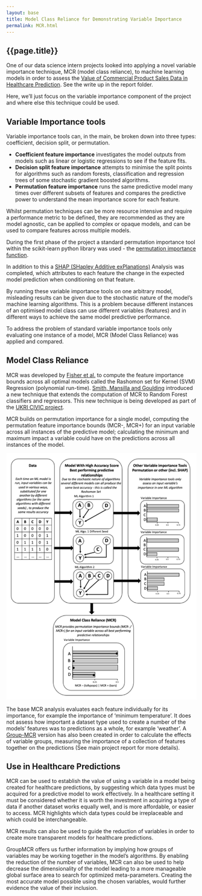 ```yaml
---
layout: base
title: Model Class Reliance for Demonstrating Variable Importance 
permalink: MCR.html
---
```


<h2> {{page.title}} </h2>

One of our data science intern projects looked into applying a novel variable importance technique, MCR (model class reliance), to machine learning models in order to assess the [Value of Commercial Product Sales Data in Healthcare Prediction](https://github.com/nhsx/commercial-data-healthcare-predictions).  See the write up in the report folder.  

Here, we’ll just focus on the variable importance component of the project and where else this technique could be used. 

## Variable Importance tools

Variable importance tools can, in the main, be broken down into three types: coefficient, decision split, or permutation.   
- **Coefficient feature importance** investigates the model outputs from models such as linear or logistic regressions to see if the feature fits.  
- **Decision split feature importance** attempts to minimise the split points for algorithms such as random forests, classification and regression trees of some stochastic gradient boosted algorithms.  
- **Permutation feature importance** runs the same predictive model many times over different subsets of features and compares the predictive power to understand the mean importance score for each feature. 

Whilst permutation techniques can be more resource intensive and require a performance metric to be defined, they are recommended as they are model agnostic, can be applied to complex or opaque models, and can be used to compare features across multiple models. 

During the first phase of the project a standard permutation importance tool within the scikit-learn python library was used - the [permutation importance function](https://scikit-learn.org/stable/modules/permutation_importance.html).    

In addition to this a [SHAP (SHapley Additive exPlanations)](https://papers.nips.cc/paper/2017/file/8a20a8621978632d76c43dfd28b67767-Paper.pdf) Analysis was completed, which attributes to each feature the change in the expected model prediction when conditioning on that feature.  

By running these variable importance tools on one arbitrary model, misleading results can be given due to the stochastic nature of the model’s machine learning algorithms. This is a problem because different instances of an optimised model class can use different variables (features) and in different ways to achieve the same model predictive performance. 

To address the problem of standard variable importance tools only evaluating one instance of a model, MCR (Model Class Reliance) was applied and compared.  

## Model Class Reliance

MCR was developed by [Fisher et al.](https://arxiv.org/abs/1801.01489) to compute the feature importance bounds across all optimal models called the Rashomon set for Kernel (SVM) Regression (polynomial run-time). [Smith, Mansilla and Goulding](https://papers.nips.cc/paper/2020/hash/fd512441a1a791770a6fa573d688bff5-Abstract.html) introduced a new technique that extends the computation of MCR to Random Forest classifiers and regressors.  This new technique is being developed as part of the [UKRI CIVIC project](https://gtr.ukri.org/projects?ref=EP%2FV053922%2F1).

MCR builds on permutation importance for a single model, computing the permutation feature importance bounds (MCR-, MCR+) for an input variable across all instances of the predictive model; calculating the minimum and maximum impact a variable could have on the predictions across all instances of the model. 

<img src="assets/img/MCR.png" alt="Diagrammatic representation of the difference between other variable importance tools and
MCR" width="800"/>

The base MCR analysis evaluates each feature individually for its importance, for example the importance of ‘minimum temperature’. It does not assess how important a dataset type used to create a number of the models’ features was to predictions as a whole, for example ‘weather’.  A [Group-MCR](https://ieeexplore.ieee.org/abstract/document/9671559?casa_token=F3GX0kqkGr0AAAAA:A4dT_VksM3_eSvrIaUJv8Y2OBp08bwH1wcZvRQxU4K017UkddLRkKdKFBLMVLCRRr4dcTDCCZMw) version has also been created in order to calculate the effects of variable groups, measuring the importance of a collection of features together on the predictions (See main project report for more details).

## Use in Healthcare Predictions

MCR can be used to establish the value of using a variable in a model being created for healthcare predictions, by suggesting which data types must be acquired for a predictive model to work effectively. In a healthcare setting it must be considered whether it is worth the investment in acquiring a type of data if another dataset works equally well, and is more affordable, or easier to access. MCR highlights which data types could be irreplaceable and which could be interchangeable. 

MCR results can also be used to guide the reduction of variables in order to create more transparent models for healthcare predictions.

GroupMCR offers us further information by implying how groups of variables may be working together in the model’s algorithms. By enabling the reduction of the number of variables, MCR can also be used to help decrease the dimensionality of the model leading to a more manageable global surface area to search for optimized meta-parameters. Creating the most accurate model possible using the chosen variables, would further evidence the value of their inclusion.


